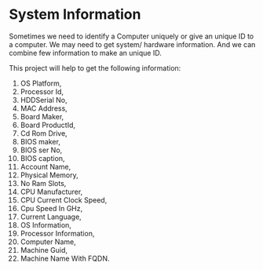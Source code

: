 # System Information

Sometimes we need to identify a Computer uniquely or give an unique ID to a computer. We may need to get system/ hardware information.
And we can combine few information to make an unique ID.

This project will help to get the following information:
1. OS Platform, 
2. Processor Id,
3. HDDSerial No,
4. MAC Address,
5. Board Maker,
6. Board ProductId,
7. Cd Rom Drive,
8. BIOS maker,
9. BIOS ser No,
10. BIOS caption,
11. Account Name,
12. Physical Memory,
13. No Ram Slots,
14. CPU Manufacturer,
15. CPU Current Clock Speed,
16. Cpu Speed In GHz, 
17. Current Language,
18. OS Information,
19. Processor Information,
20. Computer Name,
21. Machine Guid,
22. Machine Name With FQDN.
